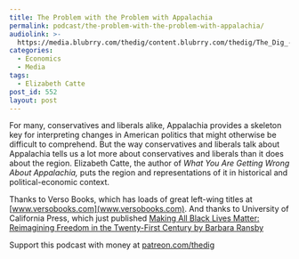 ```yaml
---
title: The Problem with the Problem with Appalachia
permalink: podcast/the-problem-with-the-problem-with-appalachia/
audiolink: >-
  https://media.blubrry.com/thedig/content.blubrry.com/thedig/The_Dig_-_EP_148_-_Catte.mp3
categories:
  - Economics
  - Media
tags:
  - Elizabeth Catte
post_id: 552
layout: post
---
```


For many, conservatives and liberals alike, Appalachia provides a skeleton key for interpreting changes in American politics that might otherwise be difficult to comprehend. But the way conservatives and liberals talk about Appalachia tells us a lot more about conservatives and liberals than it does about the region. Elizabeth Catte, the author of *What You Are Getting Wrong About Appalachia,* puts the region and representations of it in historical and political-economic context.

Thanks to Verso Books, which has loads of great left-wing titles at [www.versobooks.com](www.versobooks.com). And thanks to University of California Press, which just published [Making All Black Lives Matter: Reimagining Freedom in the Twenty-First Century by Barbara Ransby](ucpress.edu/book/9780520292710/making-all-black-lives-matter)

Support this podcast with money at [patreon.com/thedig](http://www.patreon.com/TheDig)
